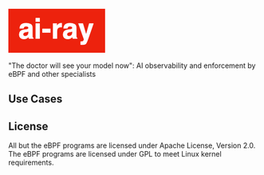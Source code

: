 ![logo](docs/logo.png)
<p>"The doctor will see your model now": AI observability and enforcement
by eBPF and other specialists</p>

## Use Cases

## License

All but the eBPF programs are licensed under Apache License, Version 2.0.
The eBPF programs are licensed under GPL to meet Linux kernel requirements.
